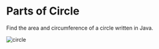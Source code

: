# Parts of Circle
Find the area and circumference of a circle written in Java.

![circle](https://github.com/user-attachments/assets/3d489476-2850-4688-8596-d999302f0d40)
